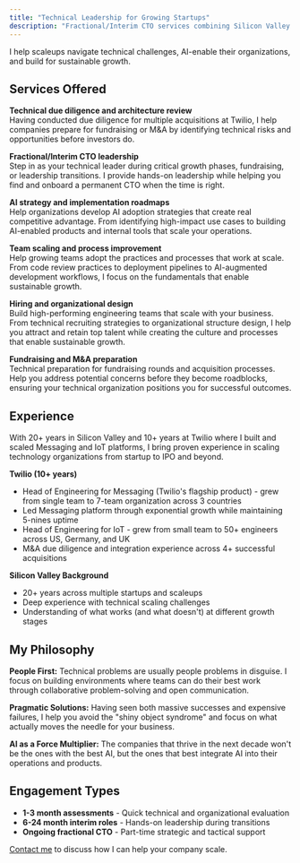 ```yaml
---
title: "Technical Leadership for Growing Startups"
description: "Fractional/Interim CTO services combining Silicon Valley strategic experience with hands-on execution"
---
```


I help scaleups navigate technical challenges, AI-enable their organizations, and build for sustainable growth.

## Services Offered

**Technical due diligence and architecture review**  
Having conducted due diligence for multiple acquisitions at Twilio, I help companies prepare for fundraising or M&A by identifying technical risks and opportunities before investors do.

**Fractional/Interim CTO leadership**  
Step in as your technical leader during critical growth phases, fundraising, or leadership transitions. I provide hands-on leadership while helping you find and onboard a permanent CTO when the time is right.

**AI strategy and implementation roadmaps**  
Help organizations develop AI adoption strategies that create real competitive advantage. From identifying high-impact use cases to building AI-enabled products and internal tools that scale your operations.

**Team scaling and process improvement**  
Help growing teams adopt the practices and processes that work at scale. From code review practices to deployment pipelines to AI-augmented development workflows, I focus on the fundamentals that enable sustainable growth.

**Hiring and organizational design**  
Build high-performing engineering teams that scale with your business. From technical recruiting strategies to organizational structure design, I help you attract and retain top talent while creating the culture and processes that enable sustainable growth.

**Fundraising and M&A preparation**  
Technical preparation for fundraising rounds and acquisition processes. Help you address potential concerns before they become roadblocks, ensuring your technical organization positions you for successful outcomes.

## Experience

With 20+ years in Silicon Valley and 10+ years at Twilio where I built and scaled Messaging and IoT platforms, I bring proven experience in scaling technology organizations from startup to IPO and beyond.

**Twilio (10+ years)**
- Head of Engineering for Messaging (Twilio's flagship product) - grew from single team to 7-team organization across 3 countries
- Led Messaging platform through exponential growth while maintaining 5-nines uptime
- Head of Engineering for IoT - grew from small team to 50+ engineers across US, Germany, and UK
- M&A due diligence and integration experience across 4+ successful acquisitions

**Silicon Valley Background**
- 20+ years across multiple startups and scaleups
- Deep experience with technical scaling challenges
- Understanding of what works (and what doesn't) at different growth stages

## My Philosophy

**People First:** Technical problems are usually people problems in disguise. I focus on building environments where teams can do their best work through collaborative problem-solving and open communication.

**Pragmatic Solutions:** Having seen both massive successes and expensive failures, I help you avoid the "shiny object syndrome" and focus on what actually moves the needle for your business.

**AI as a Force Multiplier:** The companies that thrive in the next decade won't be the ones with the best AI, but the ones that best integrate AI into their operations and products.

## Engagement Types

- **1-3 month assessments** - Quick technical and organizational evaluation
- **6-24 month interim roles** - Hands-on leadership during transitions
- **Ongoing fractional CTO** - Part-time strategic and tactical support

[Contact me](mailto:contact@aiscale.no) to discuss how I can help your company scale.